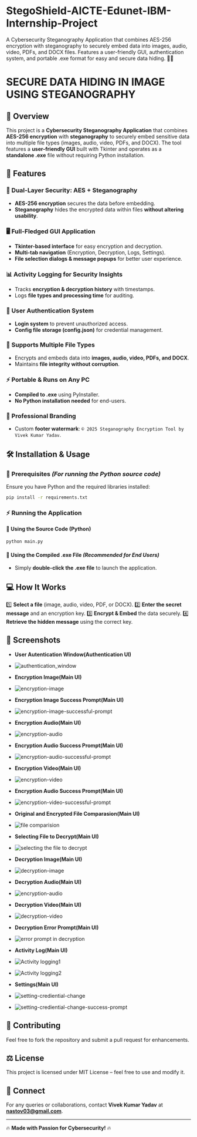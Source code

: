 # StegoShield-AICTE-Edunet-IBM-Internship-Project
A Cybersecurity Steganography Application that combines AES-256 encryption with steganography to securely embed data into images, audio, video, PDFs, and DOCX files. Features a user-friendly GUI, authentication system, and portable .exe format for easy and secure data hiding. 🚀🔐

# **SECURE DATA HIDING IN IMAGE USING STEGANOGRAPHY**

## **📌 Overview**
This project is a **Cybersecurity Steganography Application** that combines **AES-256 encryption** with **steganography** to securely embed sensitive data into multiple file types (images, audio, video, PDFs, and DOCX). The tool features a **user-friendly GUI** built with Tkinter and operates as a **standalone .exe** file without requiring Python installation.

## **🚀 Features**

### **🔐 Dual-Layer Security: AES + Steganography**
- **AES-256 encryption** secures the data before embedding.
- **Steganography** hides the encrypted data within files **without altering usability**.

### **🖥️ Full-Fledged GUI Application**
- **Tkinter-based interface** for easy encryption and decryption.
- **Multi-tab navigation** (Encryption, Decryption, Logs, Settings).
- **File selection dialogs & message popups** for better user experience.

### **📊 Activity Logging for Security Insights**
- Tracks **encryption & decryption history** with timestamps.
- Logs **file types and processing time** for auditing.

### **🔑 User Authentication System**
- **Login system** to prevent unauthorized access.
- **Config file storage (config.json)** for credential management.

### **📁 Supports Multiple File Types**
- Encrypts and embeds data into **images, audio, video, PDFs, and DOCX**.
- Maintains **file integrity without corruption**.

### **⚡ Portable & Runs on Any PC**
- **Compiled to .exe** using PyInstaller.
- **No Python installation needed** for end-users.

### **🎨 Professional Branding**
- Custom **footer watermark**: `© 2025 Steganography Encryption Tool by Vivek Kumar Yadav`.

## **🛠️ Installation & Usage**
### **🔴 Prerequisites** *(For running the Python source code)*
Ensure you have Python and the required libraries installed:
```bash
pip install -r requirements.txt
```

### **⚡ Running the Application**
#### **🔹 Using the Source Code (Python)**
```bash
python main.py
```

#### **🔹 Using the Compiled .exe File** *(Recommended for End Users)*
- Simply **double-click the .exe file** to launch the application.

## **💻 How It Works**
1️⃣ **Select a file** (image, audio, video, PDF, or DOCX).
2️⃣ **Enter the secret message** and an encryption key.
3️⃣ **Encrypt & Embed** the data securely.
4️⃣ **Retrieve the hidden message** using the correct key.

## **📸 Screenshots** 
- **User Autentication Window(Authentication UI)**
- ![authentication_window](https://github.com/user-attachments/assets/3c6eadf6-a3a5-4e51-8654-27a36a72f725)

- **Encryption Image(Main UI)**
- ![encryption-image](https://github.com/user-attachments/assets/63c3e7b9-f71a-477e-8165-f0cc15eca98e)

- **Encryption Image Success Prompt(Main UI)**
- ![encryption-image-successful-prompt](https://github.com/user-attachments/assets/7807e750-28bd-4425-a7db-aa796d5e8836)

- **Encryption Audio(Main UI)**
- ![encryption-audio](https://github.com/user-attachments/assets/0d58f419-48df-4429-808f-ef07ea77e065)

- **Encryption Audio Success Prompt(Main UI)**
- ![encryption-audio-successful-prompt](https://github.com/user-attachments/assets/ae7170f7-cea3-43db-a95f-b907aadc529f)

- **Encryption Video(Main UI)**
- ![encryption-video](https://github.com/user-attachments/assets/26d03dbc-7fa3-4def-ac23-e01564fc771d)

- **Encryption Audio Success Prompt(Main UI)**
- ![encryption-video-successful-prompt](https://github.com/user-attachments/assets/55140e99-172f-4787-8be7-c647faac2df2)

- **Original and Encrypted File Comparasion(Main UI)**
- ![file comparision](https://github.com/user-attachments/assets/5a51ef1b-cd60-42a1-907a-f601f41207b0)

- **Selecting File to Decrypt(Main UI)**
- ![selecting the file to decrypt](https://github.com/user-attachments/assets/25085994-e8cf-4041-9cb1-601f7f85b04c)

- **Decryption Image(Main UI)**
- ![decryption-image](https://github.com/user-attachments/assets/9ed8d79f-3801-42a8-b7c7-96107bbae07c)

- **Decryption Audio(Main UI)**
- ![encryption-audio](https://github.com/user-attachments/assets/63b65791-677b-40cb-81ec-22e3969dc9dd)

- **Decryption Video(Main UI)**
- ![decryption-video](https://github.com/user-attachments/assets/6927d424-7d0e-4cf0-9a5c-ffe3b37c5bef)

- **Decryption Error Prompt(Main UI)**
- ![error prompt in decryption](https://github.com/user-attachments/assets/7c20582a-34be-4b96-9418-2823473f406e)

- **Activity Log(Main UI)**
- ![Activity logging1](https://github.com/user-attachments/assets/14966f3b-079d-466e-841e-239737350184)
- ![Activity logging2](https://github.com/user-attachments/assets/e2b48096-a721-400a-9319-b293000bfc41)

- **Settings(Main UI)**
- ![setting-crediential-change](https://github.com/user-attachments/assets/8b9ecbc8-4012-461e-ac57-6922cbee007a)
- ![setting-crediential-change-success-prompt](https://github.com/user-attachments/assets/f41e37a4-ed5e-48e0-96ca-8ef0c8ec6043)


## **📝 Contributing**
Feel free to fork the repository and submit a pull request for enhancements.

## **⚖️ License**
This project is licensed under MIT License – feel free to use and modify it.

## **🤝 Connect**
For any queries or collaborations, contact **Vivek Kumar Yadav** at **nastov03@gmail.com**.

---

🔥 **Made with Passion for Cybersecurity!** 🔥

